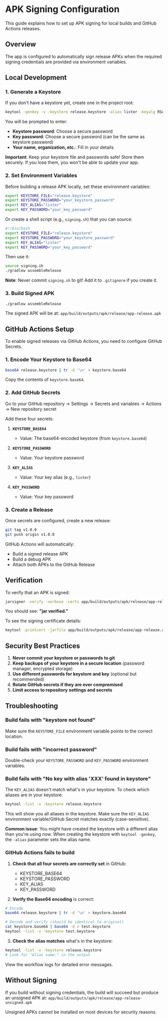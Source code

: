 # APK Signing Configuration

This guide explains how to set up APK signing for local builds and GitHub Actions releases.

## Overview

The app is configured to automatically sign release APKs when the required signing credentials are provided via environment variables.

## Local Development

### 1. Generate a Keystore

If you don't have a keystore yet, create one in the project root:

```bash
keytool -genkey -v -keystore release.keystore -alias lister -keyalg RSA -keysize 2048 -validity 10000
```

You will be prompted to enter:
- **Keystore password**: Choose a secure password
- **Key password**: Choose a secure password (can be the same as keystore password)
- **Your name, organization, etc.**: Fill in your details

**Important**: Keep your keystore file and passwords safe! Store them securely. If you lose them, you won't be able to update your app.

### 2. Set Environment Variables

Before building a release APK locally, set these environment variables:

```bash
export KEYSTORE_FILE="release.keystore"
export KEYSTORE_PASSWORD="your_keystore_password"
export KEY_ALIAS="lister"
export KEY_PASSWORD="your_key_password"
```

Or create a shell script (e.g., `signing.sh`) that you can source:

```bash
#!/bin/bash
export KEYSTORE_FILE="release.keystore"
export KEYSTORE_PASSWORD="your_keystore_password"
export KEY_ALIAS="lister"
export KEY_PASSWORD="your_key_password"
```

Then use it:
```bash
source signing.sh
./gradlew assembleRelease
```

**Note**: Never commit `signing.sh` to git! Add it to `.gitignore` if you create it.

### 3. Build Signed APK

```bash
./gradlew assembleRelease
```

The signed APK will be at: `app/build/outputs/apk/release/app-release.apk`

## GitHub Actions Setup

To enable signed releases via GitHub Actions, you need to configure GitHub Secrets.

### 1. Encode Your Keystore to Base64

```bash
base64 release.keystore | tr -d '\n' > keystore.base64
```

Copy the contents of `keystore.base64`.

### 2. Add GitHub Secrets

Go to your GitHub repository → Settings → Secrets and variables → Actions → New repository secret

Add these four secrets:

1. **`KEYSTORE_BASE64`**
   - Value: The base64-encoded keystore (from `keystore.base64`)

2. **`KEYSTORE_PASSWORD`**
   - Value: Your keystore password

3. **`KEY_ALIAS`**
   - Value: Your key alias (e.g., `lister`)

4. **`KEY_PASSWORD`**
   - Value: Your key password

### 3. Create a Release

Once secrets are configured, create a new release:

```bash
git tag v1.0.0
git push origin v1.0.0
```

GitHub Actions will automatically:
- Build a signed release APK
- Build a debug APK
- Attach both APKs to the GitHub Release

## Verification

To verify that an APK is signed:

```bash
jarsigner -verify -verbose -certs app/build/outputs/apk/release/app-release.apk
```

You should see: **"jar verified."**

To see the signing certificate details:

```bash
keytool -printcert -jarfile app/build/outputs/apk/release/app-release.apk
```

## Security Best Practices

1. **Never commit your keystore or passwords to git**
2. **Keep backups of your keystore in a secure location** (password manager, encrypted storage)
3. **Use different passwords for keystore and key** (optional but recommended)
4. **Rotate GitHub secrets if they are ever compromised**
5. **Limit access to repository settings and secrets**

## Troubleshooting

### Build fails with "keystore not found"

Make sure the `KEYSTORE_FILE` environment variable points to the correct location.

### Build fails with "incorrect password"

Double-check your `KEYSTORE_PASSWORD` and `KEY_PASSWORD` environment variables.

### Build fails with "No key with alias 'XXX' found in keystore"

The `KEY_ALIAS` doesn't match what's in your keystore. To check which aliases are in your keystore:

```bash
keytool -list -v -keystore release.keystore
```

This will show you all aliases in the keystore. Make sure the `KEY_ALIAS` environment variable/GitHub Secret matches exactly (case-sensitive).

**Common issue**: You might have created the keystore with a different alias than you're using now. When creating the keystore with `keytool -genkey`, the `-alias` parameter sets the alias name.

### GitHub Actions fails to build

1. **Check that all four secrets are correctly set** in GitHub:
   - KEYSTORE_BASE64
   - KEYSTORE_PASSWORD
   - KEY_ALIAS
   - KEY_PASSWORD

2. **Verify the Base64 encoding** is correct:
```bash
# Encode
base64 release.keystore | tr -d '\n' > keystore.base64

# Decode and verify (should be identical to original)
cat keystore.base64 | base64 -d > test.keystore
keytool -list -v -keystore test.keystore
```

3. **Check the alias matches** what's in the keystore:
```bash
keytool -list -v -keystore release.keystore
# Look for "Alias name:" in the output
```

View the workflow logs for detailed error messages.

## Without Signing

If you build without signing credentials, the build will succeed but produce an unsigned APK at:
`app/build/outputs/apk/release/app-release-unsigned.apk`

Unsigned APKs cannot be installed on most devices for security reasons.

